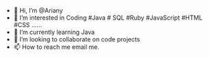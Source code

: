 - 👋 Hi, I’m @Ariany
- 👀 I’m interested in Coding #Java # SQL #Ruby #JavaScript #HTML #CSS ......
- 🌱 I’m currently learning Java 
- 💞️ I’m looking to collaborate on code projects
- 📫 How to reach me email me. 

<!---
Ariany12/Ariany12 is a ✨ special ✨ repository because its `README.md` (this file) appears on your GitHub profile.
You can click the Preview link to take a look at your changes.
--->
